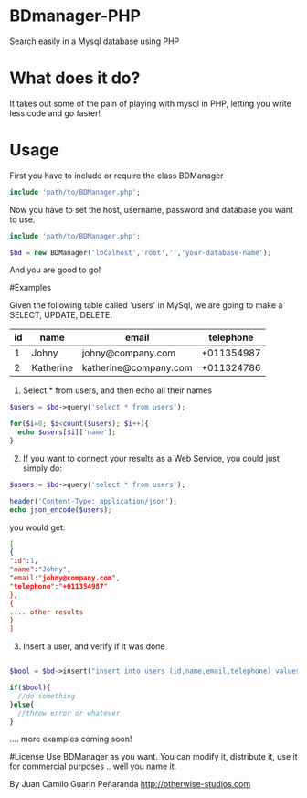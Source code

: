 # BDmanager-PHP
Search easily in a Mysql database using PHP

# What does it do?
It takes out some of the pain of playing with mysql in PHP, letting you write less code and go faster!

# Usage

First you have to include or require the class BDManager

```php
include 'path/to/BDManager.php';
```

Now you have to set the host, username, password and database you want to use.

```php
include 'path/to/BDManager.php';

$bd = new BDManager('localhost','root','','your-database-name');
```

And you are good to go!

#Examples

Given the following table called 'users' in MySql, we are going to make a SELECT, UPDATE, DELETE.

<table>
	<thead>
		<th>id</th>
		<th>name</th>
		<th>email</th>
		<th>telephone</th>
	</thead>
	<tbody>
		<tr>
			<td>1</td>
			<td>Johny</td>
			<td>johny@company.com</td>
			<td>+011354987</td>
		</tr>
		<tr>
			<td>2</td>
			<td>Katherine</td>
			<td>katherine@company.com</td>
			<td>+011324786</td>
		</tr>
	</tbody>
</table>

1) Select * from users, and then echo all their names

```php
$users = $bd->query('select * from users');

for($i=0; $i<count($users); $i++){
  echo $users[$i]['name'];
}
```

2) If you want to connect your results as a Web Service, you could just simply do:

```php
$users = $bd->query('select * from users');

header('Content-Type: application/json');
echo json_encode($users);
```

you would get:

```json
[
{
"id":1,
"name":"Johny",
"email:"johny@company.com",
"telephone":"+011354987"
},
{
.... other results
}
]

```



3) Insert a user, and verify if it was done

```php

$bool = $bd->insert("insert into users (id,name,email,telephone) values (3,'Juan','jcguarinpenaranda@gmail.com','+57351684886')");

if($bool){
  //do something
}else{
  //throw error or whatever
}

```

.... more examples coming soon!


#License
Use BDManager as you want. You can modify it, distribute it, use it for commercial purposes .. well you name it.

By Juan Camilo Guarin Peñaranda
http://otherwise-studios.com
